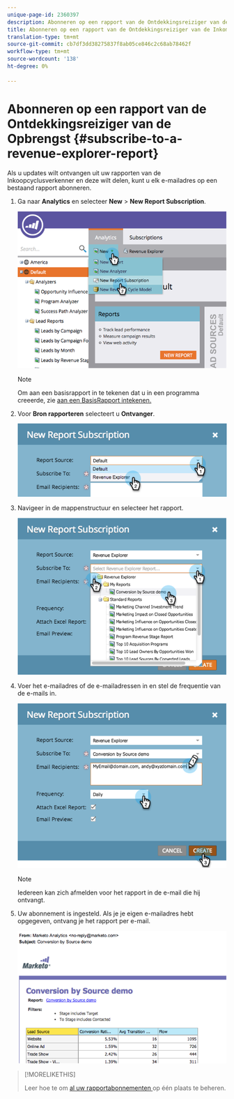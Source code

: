 ```yaml
---
unique-page-id: 2360397
description: Abonneren op een rapport van de Ontdekkingsreiziger van de Inkomsten - Marketo Docs - de Documentatie van het Product
title: Abonneren op een rapport van de Ontdekkingsreiziger van de Inkomsten
translation-type: tm+mt
source-git-commit: cb7df3dd38275837f8ab05ce846c2c68ab78462f
workflow-type: tm+mt
source-wordcount: '138'
ht-degree: 0%

---
```



# Abonneren op een rapport van de Ontdekkingsreiziger van de Opbrengst {#subscribe-to-a-revenue-explorer-report}

Als u updates wilt ontvangen uit uw rapporten van de Inkoopcyclusverkenner en deze wilt delen, kunt u elk e-mailadres op een bestaand rapport abonneren.

1. Ga naar **Analytics** en selecteer **New** > **New Report Subscription**.

   ![](assets/image2014-9-17-12-3a46-3a20.png)

   >[!NOTE]
   >
   >Om aan een basisrapport in te tekenen dat u in een programma creeerde, zie [aan een BasisRapport intekenen.](/help/marketo/product-docs/reporting/basic-reporting/report-subscriptions/subscribe-to-a-basic-report.md)

1. Voor **Bron rapporteren** selecteert u **Ontvanger**.

   ![](assets/image2014-9-17-12-3a47-3a11.png)

1. Navigeer in de mappenstructuur en selecteer het rapport.

   ![](assets/image2014-9-17-12-3a47-3a17.png)

1. Voer het e-mailadres of de e-mailadressen in en stel de frequentie van de e-mails in.

   ![](assets/image2014-9-17-12-3a47-3a22.png)

   >[!NOTE]
   >
   >Iedereen kan zich afmelden voor het rapport in de e-mail die hij ontvangt.

1. Uw abonnement is ingesteld. Als je je eigen e-mailadres hebt opgegeven, ontvang je het rapport per e-mail.

   ![](assets/image2014-9-17-12-3a47-3a54.png)

>[!MORELIKETHIS]
>
>Leer hoe te om [al uw rapportabonnementen ](/help/marketo/product-docs/reporting/basic-reporting/report-subscriptions/manage-report-subscriptions.md) op één plaats te beheren.
